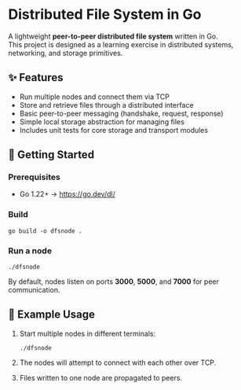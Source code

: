 # Distributed File System in Go

A lightweight **peer-to-peer distributed file system** written in Go.  
This project is designed as a learning exercise in distributed systems, networking, and storage primitives.

## ✨ Features
- Run multiple nodes and connect them via TCP
- Store and retrieve files through a distributed interface
- Basic peer-to-peer messaging (handshake, request, response)
- Simple local storage abstraction for managing files
- Includes unit tests for core storage and transport modules

## 🚀 Getting Started

### Prerequisites
- Go 1.22+ → https://go.dev/dl/

### Build
    go build -o dfsnode .

### Run a node
    ./dfsnode

By default, nodes listen on ports **3000**, **5000**, and **7000** for peer communication.

## 🧪 Example Usage
1. Start multiple nodes in different terminals:

       ./dfsnode

2. The nodes will attempt to connect with each other over TCP.  
3. Files written to one node are propagated to peers.

